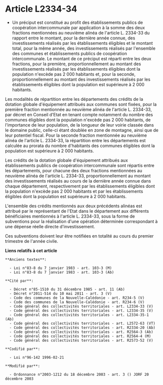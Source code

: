 # Article L2334-34

- Un préciput est constitué au profit des établissements publics de coopération intercommunale par application à la somme des
deux fractions mentionnées au neuvième alinéa de l'article L. 2334-33 du rapport entre le montant, pour la dernière année
connue, des investissements réalisés par les établissements éligibles et le montant total, pour la même année, des
investissements réalisés par l'ensemble des communes et établissements publics de coopération intercommunale. Le montant de
ce préciput est réparti entre les deux fractions, pour la première, proportionnellement au montant des investissements
réalisés par les établissements éligibles dont la population n'excède pas 2 000 habitants et, pour la seconde,
proportionnellement au montant des investissements réalisés par les établissements éligibles dont la population est
supérieure à 2 000 habitants.

Les modalités de répartition entre les départements des crédits de la dotation globale d'équipement attribués aux communes
sont fixées, pour la première fraction mentionnée au neuvième alinéa de l'article L. 2334-33, par décret en Conseil d'Etat en
tenant compte notamment du nombre des communes éligibles dont la population n'excède pas 2 000 habitants, de l'importance de
leur population, de la longueur de leur voirie classée dans le domaine public, celle-ci étant doublée en zone de montagne,
ainsi que de leur potentiel fiscal. Pour la seconde fraction mentionnée au neuvième alinéa de l'article L. 2334-33, la
répartition entre les départements est calculée au prorata du nombre d'habitants des communes éligibles dont la population
est supérieure à 2 000 habitants.

Les crédits de la dotation globale d'équipement attribués aux établissements publics de coopération intercommunale sont
répartis entre les départements, pour chacune des deux fractions mentionnées au neuvième alinéa de l'article L. 2334-33,
proportionnellement au montant des investissements réalisés au cours de la dernière année connue dans chaque département,
respectivement par les établissements éligibles dont la population n'excède pas 2 000 habitants et par les établissements
éligibles dont la population est supérieure à 2 000 habitants.

L'ensemble des crédits mentionnés aux deux précédents alinéas est attribué par le représentant de l'Etat dans le département
aux différents bénéficiaires mentionnés à l'article L. 2334-33, sous la forme de subventions pour la réalisation d'une
opération déterminée correspondant à une dépense réelle directe d'investissement.

Ces subventions doivent leur être notifiées en totalité au cours du premier trimestre de l'année civile.

**Liens relatifs à cet article**

	**Anciens textes**:

	  - Loi n°83-8 du 7 janvier 1983 - art. 103-3 (M)
	  - Loi n°83-8 du 7 janvier 1983 - art. 103-3 (Ab)

	**Cité par**:

	  - Décret n°85-1510 du 31 décembre 1985 - art. 11 (Ab)
	  - Décret n°2011-514 du 10 mai 2011 - art. 3 (V)
	  - Code des communes de la Nouvelle-Calédonie - art. R234-5 (V)
	  - Code des communes de la Nouvelle-Calédonie - art. R234-6 (V)
	  - Code général des collectivités territoriales - art. L2334-33 (V)
	  - Code général des collectivités territoriales - art. L2334-35 (V)
	  - Code général des collectivités territoriales - art. L2334-35-1 (Ab)
	  - Code général des collectivités territoriales - art. L2572-63 (VT)
	  - Code général des collectivités territoriales - art. R2334-20 (Ab)
	  - Code général des collectivités territoriales - art. R2564-3 (Ab)
	  - Code général des collectivités territoriales - art. R2564-4 (M)
	  - Code général des collectivités territoriales - art. R2573-52 (V)

	**Codifié par**:

	  - Loi n°96-142 1996-02-21

	**Modifié par**:

	  - Ordonnance n°2003-1212 du 18 décembre 2003 - art. 3 () JORF 20 décembre 2003
